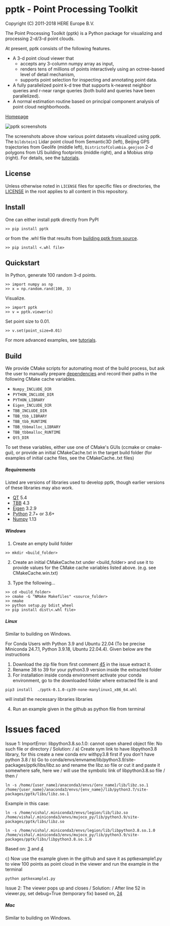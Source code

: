 # pptk - Point Processing Toolkit

Copyright (C) 2011-2018 HERE Europe B.V.

The Point Processing Toolkit (pptk) is a Python package for visualizing and processing 2-d/3-d point clouds.

At present, pptk consists of the following features.

* A 3-d point cloud viewer that
  - accepts any 3-column numpy array as input,
  - renders tens of millions of points interactively using an octree-based level of detail mechanism,
  - supports point selection for inspecting and annotating point data.
* A fully parallelized point k-d tree that supports k-nearest neighbor queries and r-near range queries
  (both build and queries have been parallelized).
* A normal estimation routine based on principal component analysis of point cloud neighborhoods.

[Homepage](https://heremaps.github.io/pptk/index.html)

![pptk screenshots](/docs/source/tutorials/viewer/images/tutorial_banner.png)

The screenshots above show various point datasets visualized using pptk.
The `bildstein1` Lidar point cloud from Semantic3D (left),
Beijing GPS trajectories from Geolife (middle left),
`DistrictofColumbia.geojson` 2-d polygons from US building footprints (middle right),
and a Mobius strip (right).
For details, see the [tutorials](https://heremaps.github.io/pptk/tutorial.html).

## License

Unless otherwise noted in `LICENSE` files for specific files or directories,
the [LICENSE](LICENSE) in the root applies to all content in this repository.

## Install

One can either install pptk directly from PyPI

```
>> pip install pptk
```

or from the .whl file that results from [building pptk from source](#build).

```
>> pip install <.whl file>
```

## Quickstart

In Python, generate 100 random 3-d points.

```
>> import numpy as np
>> x = np.random.rand(100, 3)
```

Visualize.

```
>> import pptk
>> v = pptk.viewer(x)
```

Set point size to 0.01.

```
>> v.set(point_size=0.01)
```

For more advanced examples, see [tutorials](https://heremaps.github.io/pptk/tutorial.html).

## Build

We provide CMake scripts for automating most of the build process, but ask the
user to manually prepare [dependencies](#requirements) and record their paths
in the following CMake cache variables.

* `Numpy_INCLUDE_DIR`
* `PYTHON_INCLUDE_DIR`
* `PYTHON_LIBRARY`
* `Eigen_INCLUDE_DIR`
* `TBB_INCLUDE_DIR`
* `TBB_tbb_LIBRARY`
* `TBB_tbb_RUNTIME`
* `TBB_tbbmalloc_LIBRARY`
* `TBB_tbbmalloc_RUNTIME`
* `Qt5_DIR`

To set these variables, either use one of CMake's GUIs (ccmake or cmake-gui),
or provide an initial CMakeCache.txt in the target build folder
(for examples of initial cache files, see the CMakeCache.<platform>.txt files)

##### Requirements

Listed are versions of libraries used to develop pptk, though earlier versions
of these libraries may also work.

* [QT](https://www.qt.io/) 5.4
* [TBB](https://www.threadingbuildingblocks.org/) 4.3
* [Eigen](http://eigen.tuxfamily.org) 3.2.9
* [Python](https://www.python.org/) 2.7+ or 3.6+
* [Numpy](http://www.numpy.org/) 1.13

##### Windows

1. Create an empty build folder

```
>> mkdir <build_folder>
```

2. Create an initial CMakeCache.txt under <build_folder> and use it to provide
values for the CMake cache variables listed above. (e.g. see CMakeCache.win.txt)

3. Type the following...

```
>> cd <build_folder>
>> cmake -G "NMake Makefiles" <source_folder>
>> nmake
>> python setup.py bdist_wheel
>> pip install dist\<.whl file>
```

##### Linux

Similar to building on Windows.

For Conda Users with Python 3.9 and Ubuntu 22.04 (To be precise Miniconda 24.7.1, Python 3.9.18, Ubuntu 22.04.4). Given below are the instructions



1. Download the zip file from first comment [45](https://github.com/heremaps/pptk/pull/45) in the issue
extract it.
2. Rename 38 to 39 for your python3.9 version inside the extracted folder
3. For installation inside conda environment
activate your conda environment, go to the downloaded folder where extracted file is and 
```
pip3 install  ./pptk-0.1.0-cp39-none-manylinux1_x86_64.whl
```
will install the necessary libraries libraries

4. Run an example given in the github as python file from terminal

# Issues faced

Issue 1: ImportError: libpython3.8.so.1.0: cannot open shared object file: No such file or directory /
Solution: /
a) Create sym link to have libpython3.8 library, for this create a new conda env withpy3.8 first if you don't have python 3.8 /
b) Go to conda/envs/envname/lib/python3.9/site-packages/pptk/libs/libz.so and rename the libz.so file or cut it and paste it somewhere safe, here we / will use the symbolic link of libpython3.8.so file /
then   /
```
ln -s /home/{user_name}/anaconda3/envs/{env_name}/lib/libz.so.1 /home/{user_name}/anaconda3/envs/{env_name}/lib/python3.7/site-packages/pptk/libs/libz.so.1
```
Example in this case:
```
ln -s /home/vishal/.miniconda3/envs/legion/lib/libz.so /home/vishal/.miniconda3/envs/mujoco_py/lib/python3.9/site-packages/pptk/libs/libz.so
```
```
ln -s /home/vishal/.miniconda3/envs/legion/lib/libpython3.8.so.1.0 /home/vishal/.miniconda3/envs/mujoco_py/lib/python3.9/site-packages/pptk/libs/libpython3.8.so.1.0
```

Based on:  [3](https://github.com/heremaps/pptk/issues/3) and [4](https://github.com/heremaps/pptk/issues/4 ) 

c) Now use the example given in the github and save it as pptkexample1.py to view 100 points as point cloud in the viewer and run the example in the terminal
```
python pptkexample1.py
```
Issue 2: The viewer pops up and closes /
Solution:  /
After line 52 in viewer.py, set debug=True  (temporary fix) based on, [24](https://github.com/heremaps/pptk/issues/24) 

##### Mac

Similar to building on Windows.
